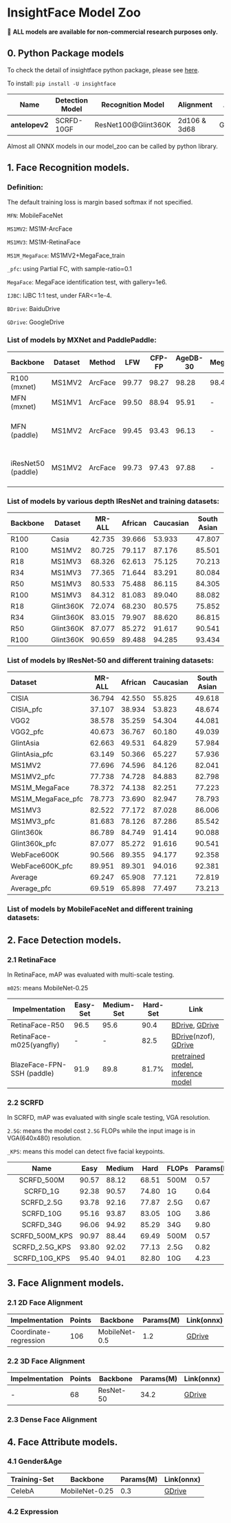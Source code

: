 # InsightFace Model Zoo

:bell:   **ALL models are available for non-commercial research purposes only.**

## 0. Python Package models

To check the detail of insightface python package, please see [here](../python-package).

To install: ``pip install -U insightface``


| Name           | Detection Model | Recognition Model   | Alignment    | Attributes |
| -------------- | --------------- | ------------------- | ------------ | ---------- |
| **antelopev2** | SCRFD-10GF      | ResNet100@Glint360K | 2d106 & 3d68 | Gender&Age |

Almost all ONNX models in our model_zoo can be called by python library.

##  1. Face Recognition models.

### Definition:

The default training loss is margin based softmax if not specified.

``MFN``: MobileFaceNet

``MS1MV2``: MS1M-ArcFace

``MS1MV3``: MS1M-RetinaFace

``MS1M_MegaFace``: MS1MV2+MegaFace_train

``_pfc``: using Partial FC, with sample-ratio=0.1

``MegaFace``: MegaFace identification test, with gallery=1e6.

``IJBC``: IJBC 1:1 test, under FAR<=1e-4.

``BDrive``: BaiduDrive

``GDrive``: GoogleDrive

### List of models by MXNet and PaddlePaddle:

| Backbone | Dataset | Method  | LFW   | CFP-FP | AgeDB-30 | MegaFace | Link.                                                        |
| -------- | ------- | ------- | ----- | ------ | -------- | -------- | ------------------------------------------------------------ |
| R100 (mxnet)     | MS1MV2  | ArcFace | 99.77 | 98.27  | 98.28    | 98.47    | [BDrive](https://pan.baidu.com/s/1wuRTf2YIsKt76TxFufsRNA), [GDrive](https://drive.google.com/file/d/1Hc5zUfBATaXUgcU2haUNa7dcaZSw95h2/view?usp=sharing) |
| MFN (mxnet)     | MS1MV1  | ArcFace | 99.50 | 88.94  | 95.91    | -        | [BDrive](https://pan.baidu.com/s/1If28BkHde4fiuweJrbicVA), [GDrive](https://drive.google.com/file/d/1RHyJIeYuHduVDDBTn3ffpYEZoXWRamWI/view?usp=sharing) |
| MFN (paddle)     | MS1MV2  | ArcFace | 99.45 | 93.43  | 96.13    |  -   | [pretrained model](https://paddle-model-ecology.bj.bcebos.com/model/insight-face/MobileFaceNet_128_v1.0_pretrained.tar), [inference model](https://paddle-model-ecology.bj.bcebos.com/model/insight-face/mobileface_v1.0_infer.tar) |
| iResNet50 (paddle)     | MS1MV2  | ArcFace | 99.73 | 97.43  | 97.88    |  -   | [pretrained model](https://paddle-model-ecology.bj.bcebos.com/model/insight-face/arcface_iresnet50_v1.0_pretrained.tar), [inference model](https://paddle-model-ecology.bj.bcebos.com/model/insight-face/arcface_iresnet50_v1.0_infer.tar) |



### List of models by various depth IResNet and training datasets:

| Backbone | Dataset   | MR-ALL | African | Caucasian | South Asian | East Asian | Link(onnx)                                                            |
|----------|-----------|--------|---------|-----------|-------------|------------|-----------------------------------------------------------------------|
| R100     | Casia     | 42.735 | 39.666  | 53.933    | 47.807      | 21.572     | [GDrive](https://drive.google.com/file/d/1WOrOK-qZO5FcagscCI3td6nnABUPPepD/view?usp=sharing) |
| R100     | MS1MV2    | 80.725 | 79.117  | 87.176    | 85.501      | 55.807     | [GDrive](https://drive.google.com/file/d/1772DTho9EG047KNUIv2lop2e7EobiCFn/view?usp=sharing) |
| R18      | MS1MV3    | 68.326 | 62.613  | 75.125    | 70.213      | 43.859     | [GDrive](https://drive.google.com/file/d/1dWZb0SLcdzr-toUzsVZ1zogn9dEIW1Dk/view?usp=sharing) |
| R34      | MS1MV3    | 77.365 | 71.644  | 83.291    | 80.084      | 53.712     | [GDrive](https://drive.google.com/file/d/1ON6ImX-AigDKAi4pelFPf12vkJVyGFKl/view?usp=sharing) |
| R50      | MS1MV3    | 80.533 | 75.488  | 86.115    | 84.305      | 57.352     | [GDrive](https://drive.google.com/file/d/1FPldzmZ6jHfaC-R-jLkxvQRP-cLgxjCT/view?usp=sharing) |
| R100     | MS1MV3    | 84.312 | 81.083  | 89.040    | 88.082      | 62.193     | [GDrive](https://drive.google.com/file/d/1fZOfvfnavFYjzfFoKTh5j1YDcS8KCnio/view?usp=sharing) |
| R18      | Glint360K | 72.074 | 68.230  | 80.575    | 75.852      | 47.831     | [GDrive](https://drive.google.com/file/d/1Z0eoO1Wqv32K8TdFHKqrlrxv46_W4390/view?usp=sharing) |
| R34      | Glint360K | 83.015 | 79.907  | 88.620    | 86.815      | 60.604     | [GDrive](https://drive.google.com/file/d/1G1oeLkp_b3JA_z4wGs62RdLpg-u_Ov2Y/view?usp=sharing) |
| R50      | Glint360K | 87.077 | 85.272  | 91.617    | 90.541      | 66.813     | [GDrive](https://drive.google.com/file/d/1MpRhM76OQ6cTzpr2ZSpHp2_CP19Er4PI/view?usp=sharing) |
| R100     | Glint360K | 90.659 | 89.488  | 94.285    | 93.434      | 72.528     | [GDrive](https://drive.google.com/file/d/1Gh8C-bwl2B90RDrvKJkXafvZC3q4_H_z/view?usp=sharing) |


### List of models by IResNet-50 and different training datasets:

| Dataset           | MR-ALL | African | Caucasian | South Asian | East Asian | LFW   | CFP-FP | AgeDB-30 | IJB-C(E4) | Link(onnx) |
| :--------         | ------ | ------- | ----      | ------      | --------   | ----- | ------ | -------- | --------- | --- |
| CISIA	            | 36.794 | 42.550  | 55.825    | 49.618      | 19.611     | 99.450| 95.214 | 94.900   | 87.220    | [GDrive](https://drive.google.com/file/d/1km-cVFvUAPU1UumLLi1fIRasdg6VA-vM/view?usp=sharing) |
| CISIA_pfc	        | 37.107 | 38.934  | 53.823    | 48.674      | 19.927     | 99.367| 95.429 | 94.600   | 84.970    | [GDrive](https://drive.google.com/file/d/1z8linstTZopL5Yy7NOUgVVtgzGtsu1LM/view?usp=sharing) |
| VGG2	            | 38.578 | 35.259  | 54.304    | 44.081      | 24.095     | 99.550| 97.410 | 95.080   | 91.220    | [GDrive](https://drive.google.com/file/d/1UwyVIDSNDkHKClBANrWi8qpMU4nXizT6/view?usp=sharing) |
| VGG2_pfc	        | 40.673 | 36.767  | 60.180    | 49.039      | 24.255     | 99.683| 98.529 | 95.400   | 92.490    | [GDrive](https://drive.google.com/file/d/1uW0EsctVyPklSyXMXF39AniIhSRXCRtp/view?usp=sharing) |
| GlintAsia	        | 62.663 | 49.531  | 64.829    | 57.984      | 61.743     | 99.583| 93.186 | 95.400   | 91.500    | [GDrive](https://drive.google.com/file/d/1IyXh7m1HMwTZw4B5N1WMPIsN-S9kdS95/view?usp=sharing) |
| GlintAsia_pfc	    | 63.149 | 50.366  | 65.227    | 57.936      | 61.820     | 99.650| 93.029 | 95.233   | 91.140    | [GDrive](https://drive.google.com/file/d/1CTjalggNucgPkmpFi5ij-NGG1Fy9sL5r/view?usp=sharing) |
| MS1MV2	        | 77.696 | 74.596  | 84.126    | 82.041      | 51.105     | 99.833| 98.083 | 98.083   | 96.140    | [GDrive](https://drive.google.com/file/d/1rd4kbiXtXBTWE8nP7p4OTv_CAp2FUa1i/view?usp=sharing) |
| MS1MV2_pfc	    | 77.738 | 74.728  | 84.883    | 82.798      | 52.507     | 99.783| 98.071 | 98.017   | 96.080    | [GDrive](https://drive.google.com/file/d/1ryrXenGQa-EGyk64mVaG136ihNUBmNMW/view?usp=sharing) |
| MS1M_MegaFace	    | 78.372 | 74.138  | 82.251    | 77.223      | 60.203     | 99.750| 97.557 | 97.400   | 95.350    | [GDrive](https://drive.google.com/file/d/1c2JG0StcTMDrL4ywz3qWTN_9io3lo_ER/view?usp=sharing) |
| MS1M_MegaFace_pfc | 78.773 | 73.690  | 82.947    | 78.793      | 57.566     | 99.800| 97.870 | 97.733   | 95.400    | [GDrive](https://drive.google.com/file/d/1BnG48LS_HIvYlSbSnP_LzpO3xjx0_rpu/view?usp=sharing) |
| MS1MV3	        | 82.522 | 77.172  | 87.028    | 86.006      | 60.625     | 99.800| 98.529 | 98.267   | 96.580    | [GDrive](https://drive.google.com/file/d/1Tqorubgcl0qfjbjEM_Y9EDmjG5tCWzbr/view?usp=sharing) |
| MS1MV3_pfc	    | 81.683 | 78.126  | 87.286    | 85.542      | 58.925     | 99.800| 98.443 | 98.167   | 96.430    | [GDrive](https://drive.google.com/file/d/15jrHCqhEmoSZ93kKL9orVMhbKfNWAhp-/view?usp=sharing) |
| Glint360k	        | 86.789 | 84.749  | 91.414    | 90.088      | 66.168     | 99.817| 99.143 | 98.450   | 97.130    | [GDrive](https://drive.google.com/file/d/1gnt6P3jaiwfevV4hreWHPu0Mive5VRyP/view?usp=sharing) |
| Glint360k_pfc	    | 87.077 | 85.272  | 91.616    | 90.541      | 66.813     | 99.817| 99.143 | 98.450   | 97.020    | [GDrive](https://drive.google.com/file/d/164o2Ct42tyJdQjckeMJH2-7KTXolu-EP/view?usp=sharing) |
| WebFace600K	    | 90.566 | 89.355  | 94.177    | 92.358      | 73.852     | 99.800| 99.200 | 98.100   | 97.120    | [GDrive](https://drive.google.com/file/d/1N0GL-8ehw_bz2eZQWz2b0A5XBdXdxZhg/view?usp=sharing) |
| WebFace600K_pfc    | 89.951 | 89.301  | 94.016    | 92.381      | 73.007     | 99.817| 99.143 | 98.117   | 97.010    | [GDrive](https://drive.google.com/file/d/11TASXssTnwLY1ZqKlRjsJiV-1nWu9pDY/view?usp=sharing) |
| Average	        | 69.247 | 65.908  | 77.121    | 72.819      | 52.014     | 99.706| 97.374 | 96.962   | 93.925    |  |
| Average_pfc	    | 69.519 | 65.898  | 77.497    | 73.213      | 51.853     | 99.715| 97.457 | 96.965   | 93.818    |  |

### List of models by MobileFaceNet and different training datasets:


## 2. Face Detection models.

### 2.1 RetinaFace

In RetinaFace, mAP was evaluated with multi-scale testing.

``m025``: means MobileNet-0.25

| Impelmentation           | Easy-Set | Medium-Set | Hard-Set | Link                                                         |
| ------------------------ | -------- | ---------- | -------- | ------------------------------------------------------------ |
| RetinaFace-R50           | 96.5     | 95.6       | 90.4     | [BDrive](https://pan.baidu.com/s/1C6nKq122gJxRhb37vK0_LQ), [GDrive](https://drive.google.com/file/d/1wm-6K688HQEx_H90UdAIuKv-NAsKBu85/view?usp=sharing) |
| RetinaFace-m025(yangfly) | -        | -          | 82.5     | [BDrive](https://pan.baidu.com/s/1P1ypO7VYUbNAezdvLm2m9w)(nzof), [GDrive](https://drive.google.com/drive/folders/1OTXuAUdkLVaf78iz63D1uqGLZi4LbPeL?usp=sharing) |
| BlazeFace-FPN-SSH	(paddle)           | 91.9     | 89.8       | 81.7%     | [pretrained model](https://paddledet.bj.bcebos.com/models/blazeface_fpn_ssh_1000e.pdparams), [inference model](https://paddle-model-ecology.bj.bcebos.com/model/insight-face/blazeface_fpn_ssh_1000e_v1.0_infer.tar) |

### 2.2 SCRFD

In SCRFD, mAP was evaluated with single scale testing, VGA resolution.

``2.5G``: means the model cost ``2.5G`` FLOPs while the input image is in VGA(640x480) resolution.

``_KPS``: means this model can detect five facial keypoints.

|      Name      | Easy  | Medium | Hard  | FLOPs | Params(M) | Infer(ms) | Link(pth)                                                    |
| :------------: | ----- | ------ | ----- | ----- | --------- | --------- | ------------------------------------------------------------ |
|   SCRFD_500M   | 90.57 | 88.12  | 68.51 | 500M  | 0.57      | 3.6       | [GDrive](https://drive.google.com/file/d/1OX0i_vWDp1Fp-ZynOUMZo-q1vB5g1pTN/view?usp=sharing) |
|    SCRFD_1G    | 92.38 | 90.57  | 74.80 | 1G    | 0.64      | 4.1       | [GDrive](https://drive.google.com/file/d/1acd5wKjWnl1zMgS5YJBtCh13aWtw9dej/view?usp=sharing) |
|   SCRFD_2.5G   | 93.78 | 92.16  | 77.87 | 2.5G  | 0.67      | 4.2       | [GDrive](https://drive.google.com/file/d/1wgg8GY2vyP3uUTaAKT0_MSpAPIhmDsCQ/view?usp=sharing) |
|   SCRFD_10G    | 95.16 | 93.87  | 83.05 | 10G   | 3.86      | 4.9       | [GDrive](https://drive.google.com/file/d/1kUYa0s1XxLW37ZFRGeIfKNr9L_4ScpOg/view?usp=sharing) |
|   SCRFD_34G    | 96.06 | 94.92  | 85.29 | 34G   | 9.80      | 11.7      | [GDrive](https://drive.google.com/file/d/1w9QOPilC9EhU0JgiVJoX0PLvfNSlm1XE/view?usp=sharing) |
| SCRFD_500M_KPS | 90.97 | 88.44  | 69.49 | 500M  | 0.57      | 3.6       | [GDrive](https://drive.google.com/file/d/1TXvKmfLTTxtk7tMd2fEf-iWtAljlWDud/view?usp=sharing) |
| SCRFD_2.5G_KPS | 93.80 | 92.02  | 77.13 | 2.5G  | 0.82      | 4.3       | [GDrive](https://drive.google.com/file/d/1KtOB9TocdPG9sk_S_-1QVG21y7OoLIIf/view?usp=sharing) |
| SCRFD_10G_KPS  | 95.40 | 94.01  | 82.80 | 10G   | 4.23      | 5.0       | [GDrive](https://drive.google.com/file/d/1-2uy0tgkenw6ZLxfKV1qVhmkb5Ep_5yx/view?usp=sharing) |



## 3. Face Alignment models.

### 2.1 2D Face Alignment

| Impelmentation        | Points | Backbone      | Params(M) | Link(onnx)                                                   |
| --------------------- | ------ | ------------- | --------- | ------------------------------------------------------------ |
| Coordinate-regression | 106    | MobileNet-0.5 | 1.2       | [GDrive](https://drive.google.com/file/d/1M5685m-bKnMCt0u2myJoEK5gUY3TDt_1/view?usp=sharing) |

### 2.2 3D Face Alignment

| Impelmentation | Points | Backbone  | Params(M) | Link(onnx)                                                   |
| -------------- | ------ | --------- | --------- | ------------------------------------------------------------ |
| -              | 68     | ResNet-50 | 34.2      | [GDrive](https://drive.google.com/file/d/1aJe5Rzoqrtf_a9U84E-V1b0rUi8-QbCI/view?usp=sharing) |

### 2.3 Dense Face Alignment

## 4. Face Attribute models.

### 4.1 Gender&Age 

| Training-Set | Backbone       | Params(M) | Link(onnx)                                                   |
| ------------ | -------------- | --------- | ------------------------------------------------------------ |
| CelebA       | MobileNet-0.25 | 0.3       | [GDrive](https://drive.google.com/file/d/1Mm3TeUuaZOwmEMp0nGOddvgXCjpRodPU/view?usp=sharing) |


### 4.2 Expression
